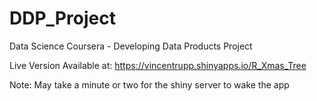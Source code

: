 # DDP_Project
Data Science Coursera - Developing Data Products Project

Live Version Available at:
https://vincentrupp.shinyapps.io/R_Xmas_Tree

Note: May take a minute or two for the shiny server to wake the app
